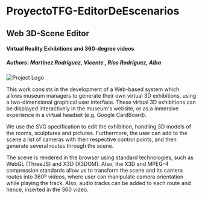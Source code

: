 # ProyectoTFG-EditorDeEscenarios
## Web 3D-Scene Editor
#### Virtual Reality Exhibitions and 360-degree videos

##### Authors: Martínez Rodríguez, Vicente , Ríos Rodríguez, Alba

![Project Logo](http://i.imgur.com/qOO0QOZ.jpg)

This work consists in the development of a Web-based system which allows museum managers to generate their own virtual 3D exhibitions, using a two-dimensional graphical user interface. These virtual 3D exhibitions can be displayed interactively in the museum's website, or as a inmersive experience in a virtual headset (e.g. Google CardBoard). 

We use the SVG specification to edit the exhibition, handling 3D models of the rooms, sculptures and pictures. Furthermore, the user can add to the scene a list of cameras with their respective control points, and then generate several routes through the scene. 

The scene is rendered in the browser using standard technologies, such as WebGL (ThreeJS) and X3D (X3DOM). Also, the X3D and MPEG-4 compression standards allow us to transform the scene and its camera routes into 360º videos, where user can manipulate camera orientation while playing the track. Also, audio tracks can be added to each route and hence, inserted in the 360 video.
